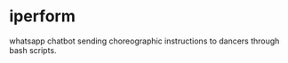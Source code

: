 iperform
========

whatsapp chatbot sending choreographic instructions to dancers through bash scripts.
